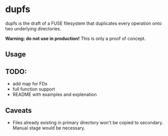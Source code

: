 # dupfs

dupfs is the draft of a FUSE filesystem that duplicates every operation onto two underlying directories.

**Warning: do not use in production!** This is only a proof of concept.

## Usage

## TODO:
 * add map for FDs
 * full function support
 * README with examples and explenation

## Caveats

* Files already existing in primary directory won't be copied to secondary. Manual stage would be necessary.
